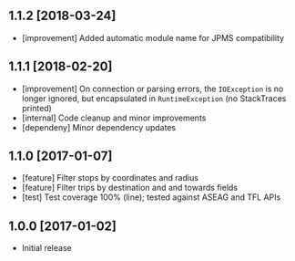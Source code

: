## 1.1.2 [2018-03-24]
* [improvement] Added automatic module name for JPMS compatibility

## 1.1.1 [2018-02-20]
* [improvement] On connection or parsing errors, the `IOException` is no longer ignored, but encapsulated in `RuntimeException` (no StackTraces printed)
* [internal] Code cleanup and minor improvements
* [dependeny] Minor dependency updates

## 1.1.0 [2017-01-07]
* [feature] Filter stops by coordinates and radius
* [feature] Filter trips by destination and and towards fields
* [test] Test coverage 100% (line); tested against ASEAG and TFL APIs

## 1.0.0 [2017-01-02]
* Initial release